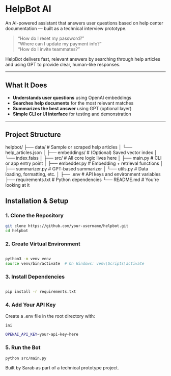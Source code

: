 #  HelpBot AI

An AI-powered assistant that answers user questions based on help center documentation — built as a technical interview prototype.

> “How do I reset my password?”  
> “Where can I update my payment info?”  
> “How do I invite teammates?”  

HelpBot delivers fast, relevant answers by searching through help articles and using GPT to provide clear, human-like responses.

---

##  What It Does

-  **Understands user questions** using OpenAI embeddings  
-  **Searches help documents** for the most relevant matches  
-  **Summarizes the best answer** using GPT (optional layer)  
-  **Simple CLI or UI interface** for testing and demonstration  

---

##  Project Structure

helpbot/
├── data/                         # Sample or scraped help articles
│   └── help_articles.json
│
├── embeddings/                  # (Optional) Saved vector index
│   └── index.faiss
│
├── src/                         # All core logic lives here
│   ├── main.py                  # CLI or app entry point
│   ├── embedder.py              # Embedding + retrieval functions
│   ├── summarizer.py            # GPT-based summarizer
│   └── utils.py                 # Data loading, formatting, etc.
│
├── .env                         # API keys and environment variables
├── requirements.txt             # Python dependencies
└── README.md                    # You're looking at it



##  Installation & Setup

### 1. Clone the Repository

```bash
git clone https://github.com/your-username/helpbot.git
cd helpbot
```
### 2. Create Virtual Environment
```bash

python3 -m venv venv
source venv/bin/activate  # On Windows: venv\Scripts\activate
```

### 3. Install Dependencies
```bash

pip install -r requirements.txt
```

### 4. Add Your API Key
Create a .env file in the root directory with:
```bash
ini

OPENAI_API_KEY=your-api-key-here
```

### 5. Run the Bot
```bash
python src/main.py
```





Built by Sarab as part of a technical prototype project.


